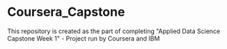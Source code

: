 # Coursera_Capstone
This repository is created as the part of completing "Applied Data Science Capstone Week 1" - Project run by Coursera and IBM
